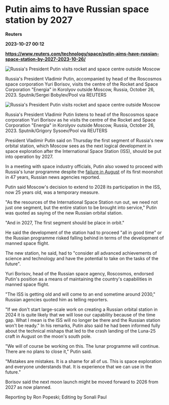 # Putin aims to have Russian space station by 2027
**Reuters**

**2023-10-27 00:12**

**https://www.reuters.com/technology/space/putin-aims-have-russian-space-station-by-2027-2023-10-26/**

![Russia's President Putin visits rocket and space centre outside Moscow](https://www.reuters.com/resizer/Nc_NAlAiNEOZ0wiLQw0ruYkkNdo=/1920x0/filters:quality(80)/cloudfront-us-east-2.images.arcpublishing.com/reuters/IMT4WDK4KZOZNANT5L5YTGEHS4.jpg)

Russia's President Vladimir Putin, accompanied by head of the Roscosmos space corporation Yuri Borisov, visits the centre of the Rocket and Space Corporation "Energia" in Korolyov outside Moscow, Russia, October 26, 2023. Sputnik/Sergei Bobylev/Pool via REUTERS

![Russia's President Putin visits rocket and space centre outside Moscow](https://www.reuters.com/resizer/HlioVbZk0uBaiNEWZOAtS0qVo5k=/1920x0/filters:quality(80)/cloudfront-us-east-2.images.arcpublishing.com/reuters/Z4JT5JYU4JLNVCZPKLL5YB6FZ4.jpg)

Russia's President Vladimir Putin listens to head of the Roscosmos space corporation Yuri Borisov as he visits the centre of the Rocket and Space Corporation "Energia" in Korolyov outside Moscow, Russia, October 26, 2023. Sputnik/Grigory Sysoev/Pool via REUTERS

President Vladimir Putin said on Thursday the first segment of Russia's new orbital station, which Moscow sees as the next logical development in space exploration after the International Space Station (ISS), should be put into operation by 2027.

In a meeting with space industry officials, Putin also vowed to proceed with Russia's lunar programme despite the [failure in August](https://www.reuters.com/business/aerospace-defense/russias-moon-mission-falters-after-problem-entering-pre-landing-orbit-2023-08-20/) of its first moonshot in 47 years, Russian news agencies reported.

Putin said Moscow's decision to extend to 2028 its participation in the ISS, now 25 years old, was a temporary measure.

"As the resources of the International Space Station run out, we need not just one segment, but the entire station to be brought into service," Putin was quoted as saying of the new Russian orbital station.

"And in 2027, The first segment should be place in orbit."

He said the development of the station had to proceed "all in good time" or the Russian programme risked falling behind in terms of the development of manned space flight.

The new station, he said, had to "consider all advanced achievements of science and technology and have the potential to take on the tasks of the future".

Yuri Borisov, head of the Russian space agency, Roscosmos, endorsed Putin's position as a means of maintaining the country's capabilities in manned space flight.

"The ISS is getting old and will come to an end sometime around 2030," Russian agencies quoted him as telling reporters.

"If we don't start large-scale work on creating a Russian orbital station in 2024 it is quite likely that we will lose our capability because of the time gap. What I mean is the ISS will no longer be there and the Russian station won't be ready." In his remarks, Putin also said he had been informed fully about the technical mishaps that led to the crash landing of the Luna-25 craft in August on the moon's south pole.

"We will of course be working on this. The lunar programme will continue. There are no plans to close it," Putin said.

"Mistakes are mistakes. It is a shame for all of us. This is space exploration and everyone understands that. It is experience that we can use in the future."

Borisov said the next moon launch might be moved forward to 2026 from 2027 as now planned.

Reporting by Ron Popeski; Editing by Sonali Paul